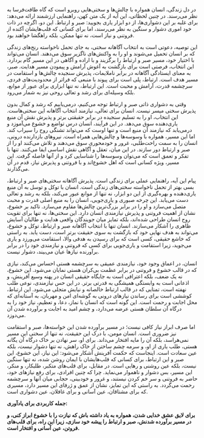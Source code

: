 در دل زندگی، انسان همواره با چالش‌ها و سختی‌هایی روبرو است که گاه طاقت‌فرسا
به نظر می‌رسند. در چنین لحظاتی، این آیه از یک متن کهن، راهنمایی ارزشمند
ارائه می‌دهد: برای غلبه بر این دشواری‌ها، از دو ابزار یاری بجویید: صبر و
ارتباط. این دو، اگرچه در ذات خود اموری دشوار و سنگین به نظر می‌رسند، اما
برای کسانی که قلب‌هایشان آکنده از فروتنی و نیاز است، نه تنها ممکن، بلکه
راهگشا خواهند بود.

این توصیه، دعوتی است به انتخاب آگاهانه سختی، به جای تحمل ناخواسته رنج‌های
زندگی که بر انسان تحمیل می‌شوند و او را به واکنش‌های ناگزیر سوق می‌دهند.
انسان می‌تواند با اختیار خود، مسیر صبر و ارتباط را برگزیند و با اراده و
آگاهی در این مسیر گام بردارد. این انتخاب، فرصتی است برای بازگشت به آغوش
آرامش و پیمودن مسیر هدایت. صبر، به معنای ایستادگی آگاهانه در برابر
ناملایمات، پذیرش سنجیده چالش‌ها و استقامت در مسیر هدف است. ارتباط، پلی
است برای پیوند با منبعی که فراتر از محدودیت‌های فردی، سرچشمه قدرت، آرامش
و محبت است. این ارتباط، نه تنها ابزاری برای عبور از موانع، بلکه وسیله‌ای
برای رشد و تعالی روحی نیز به شمار می‌رود.

وقتی به دشواری ذاتی صبر و ارتباط توجه می‌کنیم، درمی‌یابیم که رشد و کمال
بدون پذیرش سختی میسر نیست. انسان برای تعالی، نیازمند انتخاب آگاهانه این
سختی‌هاست. این انتخاب، او را به تسلیم سنجیده در برابر حقیقتی برتر و پذیرش
نقش آن منبع یاری‌دهنده سوق می‌دهد. در این فرآیند، انسان درس تواضع و خشوع
می‌آموزد و درمی‌یابد که نیازمند آن منبع است و تنها اوست که می‌تواند تشنگی
روح را سیراب کند. اما این مسیر، همواره با وسوسه‌ها و چالش‌هایی همراه است.
نیروهای بازدارنده درونی، انسان را به سمت راحت‌طلبی، غرور و خودمحوری سوق
می‌دهند و تلاش می‌کنند او را از صبر و ارتباط دور سازند. در این میان، تعقل
و آگاهی نقش اساسی ایفا می‌کنند. تنها با تفکر و تعمق است که می‌توان وسوسه‌ها
را شناسایی کرد و از آنها فاصله گرفت. این مسیر، ویژه کسانی است که اهل
خشوع‌اند و با فروتنی و پذیرش نیاز، قدم در آن می‌گذارند.

پیام این آیه، راهنمایی عملی برای زندگی است. پذیرش آگاهانه سختی‌های صبر و
ارتباط، بسی بهتر از تحمل ناخواسته سختی‌های زندگی است. انسان با توکل و
توسل به آن منبع یاری‌دهنده و بهره‌گیری از این دو ابزار، نه تنها از موانع
عبور می‌کند، بلکه به رشد و تعالی دست می‌یابد. این چرخه صبوری و یاری‌جویی،
انسان را به منبع اصلی قدرت و محبت متصل می‌سازد و او را در برابر بزرگ‌ترین
چالش‌ها مقاوم می‌سازد. تاکید بر خشوع، نشان از اهمیت فروتنی و پذیرش
نیازمندی انسان دارد. این سختی‌ها، نه تنها برای تقویت روح انسان طراحی
شده‌اند، بلکه تمایز میان جویندگان واقعی هدایت و طالبان آسایش ظاهری را
آشکار می‌سازند. انسان تنها با انتخاب آگاهانه صبر و ارتباط، توکل و خشوع،
می‌تواند به هدف نهایی خود که بازگشت به سوی حقیقت برتر است، دست یابد. به
راستی که خاشع حقیقی، کسی است که برای رسیدن به هدفی والا، استقامت می‌ورزد
و یاری می‌جوید، زیرا استقامت و یاری‌جویی برای کسی که فروتنی و نیازمندی خود
را در برابر برآورنده نیازها عیان می‌بیند، دشوار نیست.

انسان، در اعماق وجود خود، نیازمندی عمیقی به سرچشمه هستی احساس می‌کند،
نیازی که در قالب خشوع و فروتنی در برابر عظمت بی‌کران هستی نمایان می‌شود.
این خشوع، نه یک ضعف، بلکه اعترافی است به جایگاه حقیقی انسان در پهنه وسیع
آفرینش، و اذعانی است به وابستگی همیشگی به قدرتی برتر. در این حس
نیازمندی، نوعی طلب نهفته است، تمنایی که در قالب ارتباط خالصانه و نیایش
متجلی می‌شود. این ارتباط، کوششی است برای رساندن نیازهای درونی به گوشه‌ای
امن و مهربان، به آستانه‌ای که محل اجابت و رحمت است. این گونه است که انسان
با نماز، دعا، و تعظیم، نیاز خود را به درگاه آن سلطان هستی عرضه می‌دارد، و
چشم امید به اجابت و برآورده شدن آن می‌دوزد.

اما صرف ابراز نیاز کافی نیست؛ در مسیر برآورده شدن این خواسته‌ها، صبر و
استقامت نیز ضروری است. انسان مومن، با درک این حقیقت، نه تنها از سختی این
مسیر نمی‌هراسد، بلکه آن را مایه افتخار می‌داند. برای او، سر نهادن بر خاک
درگاه آن یگانه هستی، طلب یاری از او، و سرمه چشم ساختن از خاک راهش، نه
تنها دشوار نیست، بلکه عین سعادت است. اینجاست که حکمت آفرینش آشکار می‌شود:
این نیاز، این خشوع، این صبر و این ارتباط، برای کسانی که قلب‌هایشان با
ایمان روشن شده، نه تنها سنگین نیست، بلکه عین روشنی و رهایی است. در
مقابل، برای قلب‌های متکبر، طلبکار، و منکر، این مسیر، بس دشوار و ناهموار
می‌نماید. چرا که چنین افرادی، برای رفع نیازهای خود، حاضر به فروتنی و سر
خم کردن نیستند، و غرور و خودبینی، حجابی میان آنها و سرچشمه رحمت می‌گردد.
به راستی که این تمایز، نشان از عمق و ژرفای این مسیر دارد، مسیری که برای
مشتاقان، عین آسانی و برای غافلان، عین دشواری است.

**جمله کاربردی برای یادآوری:**

**برای لایق عشق خدایی شدن، همواره به یاد داشته باش که نیازت را با خشوع
ابراز کنی، و در مسیر برآورده شدنش، صبر و ارتباط را پیشه خود سازی، زیرا
این راه، برای قلب‌های فروتن، عین آسانی و افتخار است.**
